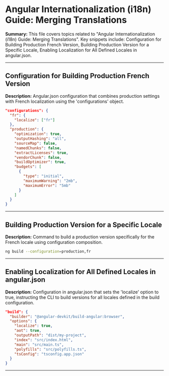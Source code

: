 # Angular Internationalization (i18n) Guide: Merging Translations

**Summary:** This file covers topics related to "Angular Internationalization (i18n) Guide: Merging Translations". Key snippets include: Configuration for Building Production French Version, Building Production Version for a Specific Locale, Enabling Localization for All Defined Locales in angular.json.

---

## Configuration for Building Production French Version

**Description:** Angular.json configuration that combines production settings with French localization using the 'configurations' object.

```json
"configurations": {
  "fr": {
    "localize": ["fr"]
  },
  "production": {
    "optimization": true,
    "outputHashing": "all",
    "sourceMap": false,
    "namedChunks": false,
    "extractLicenses": true,
    "vendorChunk": false,
    "buildOptimizer": true,
    "budgets": [
      {
        "type": "initial",
        "maximumWarning": "2mb",
        "maximumError": "5mb"
      }
    ]
  }
}
```

---

## Building Production Version for a Specific Locale

**Description:** Command to build a production version specifically for the French locale using configuration composition.

```bash
ng build --configuration=production,fr
```

---

## Enabling Localization for All Defined Locales in angular.json

**Description:** Configuration in angular.json that sets the 'localize' option to true, instructing the CLI to build versions for all locales defined in the build configuration.

```json
"build": {
  "builder": "@angular-devkit/build-angular:browser",
  "options": {
    "localize": true,
    "aot": true,
    "outputPath": "dist/my-project",
    "index": "src/index.html",
    "main": "src/main.ts",
    "polyfills": "src/polyfills.ts",
    "tsConfig": "tsconfig.app.json"
  }
}
```

---